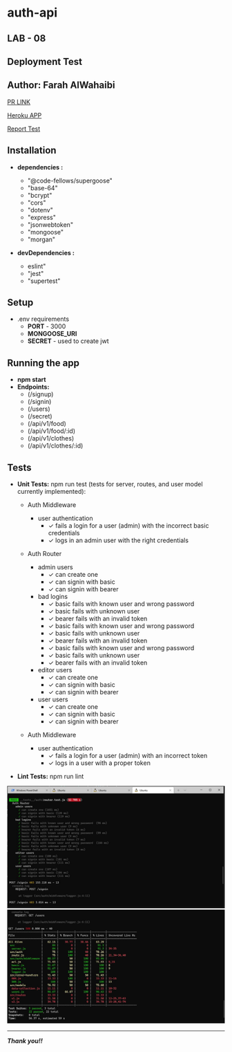 # auth-api

## LAB - 08

## **Deployment Test**
## **Author: Farah AlWahaibi**

[PR LINK](https://github.com/farahalwahaibi/bearer-auth/pull/1)

[Heroku APP](https://bearer-auth-2021.herokuapp.com/)

[Report Test](https://github.com/farahalwahaibi/bearer-auth/actions)



## **Installation**
* **dependencies :**
  * "@code-fellows/supergoose"
  * "base-64"
  * "bcrypt"
  * "cors"
  * "dotenv"
  * "express"
  * "jsonwebtoken"
  * "mongoose"
  * "morgan"

* **devDependencies :**
  * eslint"
  * "jest"
  * "supertest"



## **Setup**
* .env requirements
  * **PORT** - 3000
  * **MONGOOSE_URI**
  * **SECRET** - used to create jwt



## **Running the app**
* **npm start**
* **Endpoints:**
   * (/signup)
   * (/signin)
   * (/users)
   * (/secret)
   * (/api/v1/food)
   * (/api/v1/food/:id)
   * (/api/v1/clothes)
   * (/api/v1/clothes/:id)
   


## **Tests**
* **Unit Tests:** npm run test (tests for server, routes, and user model currently implemented):

  * Auth Middleware
    * user authentication
      * ✓ fails a login for a user (admin) with the incorrect basic credentials 
      * ✓ logs in an admin user with the right credentials 
      
  * Auth Router
    * admin users
      * ✓ can create one 
      * ✓ can signin with basic 
      * ✓ can signin with bearer 
    * bad logins
      * ✓ basic fails with known user and wrong password 
      * ✓ basic fails with unknown user 
      * ✓ bearer fails with an invalid token 
      * ✓ basic fails with known user and wrong password  
      * ✓ basic fails with unknown user 
      * ✓ bearer fails with an invalid token 
      * ✓ basic fails with known user and wrong password  
      * ✓ basic fails with unknown user 
      * ✓ bearer fails with an invalid token 
    * editor users
      * ✓ can create one 
      * ✓ can signin with basic 
      * ✓ can signin with bearer 
    * user users
      * ✓ can create one 
      * ✓ can signin with basic 
      * ✓ can signin with bearer 
      
  * Auth Middleware
    * user authentication
      * ✓ fails a login for a user (admin) with an incorrect token 
      * ✓ logs in a user with a proper token
      
* **Lint Tests:** npm run lint


![test1](1.JPG)
![test2](2.JPG)

***

***Thank you!!***
